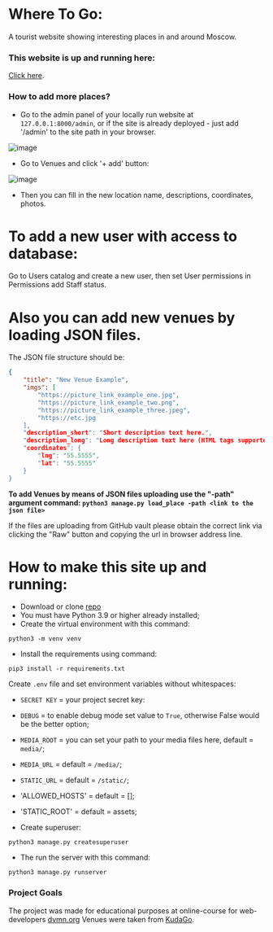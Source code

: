 # Where To Go:
A tourist website showing interesting places in and around Moscow.

### This website is up and running here:
[Click here](http://phoenixghost.pythonanywhere.com/).

### How to add more places?
- Go to the admin panel of your locally run website at `127.0.0.1:8000/admin`, or if the site is already deployed - just add '/admin' to the site path in your browser.

![image](https://user-images.githubusercontent.com/108229516/236901257-76be866e-9f3b-4c70-9802-8c746672cccb.png)

- Go to Venues and click '+ add' button:

![image](https://user-images.githubusercontent.com/108229516/236902012-5a9fbae3-ae05-404b-9d98-50b671016023.png)

- Then you can fill in the new location name, descriptions, coordinates, photos.


# To add a new user with access to database:
Go to Users catalog and create a new user, then set User permissions in Permissions add Staff status.

# Also you can add new venues by loading JSON files.
The JSON file structure should be:
```json
{
    "title": "New Venue Example",
    "imgs": [
        "https://picture_link_example_one.jpg",
        "https://picture_link_example_two.png",
        "https://picture_link_example_three.jpeg",
        "https://etc.jpg
    ],
    "description_short": "Short description text here.",
    "description_long": "Long description text here (HTML tags supported)",
    "coordinates": {
        "lng": "55.5555",
        "lat": "55.5555"
    }
}
```
**To add Venues by means of JSON files uploading use the "-path" argument command:
`python3 manage.py load_place -path <link to the json file>`**

If the files are uploading from GitHub vault please obtain the correct link via clicking the "Raw" button and copying the url in browser address line.


# How to make this site up and running:

- Download or clone [repo](https://github.com/Ph0enixGh0st/where_to_go.git)
- You must have Python 3.9 or higher already installed;
- Create the virtual environment with this command:
```
python3 -m venv venv
```
- Install the requirements using command:
```
pip3 install -r requirements.txt
```
Create `.env` file and set environment variables without whitespaces:
- `SECRET KEY` = your project secret key:
- `DEBUG` = to enable debug mode set value to `True`, otherwise False would be the better option;
- `MEDIA_ROOT` = you can set your path to your media files here, default = `media/`;
- `MEDIA_URL` = default = `/media/`;
- `STATIC_URL` = default = `/static/`;
- 'ALLOWED_HOSTS' = default = [];
- 'STATIC_ROOT' = default = assets;

- Create superuser:
```
python3 manage.py createsuperuser
```
- The run the server with this command:
```
python3 manage.py runserver
```

### Project Goals

The project was made for educational purposes at online-course for web-developers [dvmn.org](https://dvmn.org/)
Venues were taken from [KudaGo](https://kudago.com).
